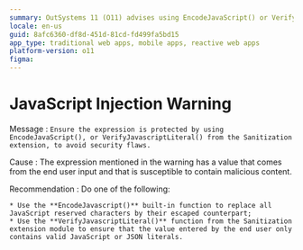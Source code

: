```yaml
---
summary: OutSystems 11 (O11) advises using EncodeJavaScript() or VerifyJavascriptLiteral() to prevent JavaScript injection vulnerabilities from user inputs.
locale: en-us
guid: 8afc6360-df8d-451d-81cd-fd499fa5bd15
app_type: traditional web apps, mobile apps, reactive web apps
platform-version: o11
figma:
---
```


# JavaScript Injection Warning

Message
:   `Ensure the expression is protected by using EncodeJavaScript(), or VerifyJavascriptLiteral() from the Sanitization extension, to avoid security flaws.`

Cause
:   The expression mentioned in the warning has a value that comes from the end user input and that is susceptible to contain malicious content.

Recommendation
:   Do one of the following:

    * Use the **EncodeJavascript()** built-in function to replace all JavaScript reserved characters by their escaped counterpart;
    * Use the **VerifyJavascriptLiteral()** function from the Sanitization extension module to ensure that the value entered by the end user only contains valid JavaScript or JSON literals.
